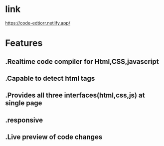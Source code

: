 # link  
 https://code-edtiorr.netlify.app/
 
# Features
## .Realtime code compiler for Html,CSS,javascript
## .Capable to detect html tags
## .Provides all three interfaces(html,css,js) at single page
## .responsive
## .Live preview of code changes
